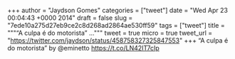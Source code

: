 
+++
author = "Jaydson Gomes"
categories = ["tweet"]
date = "Wed Apr 23 00:04:43 +0000 2014"
draft = false
slug = "7ede10a275d27eb9ce2c8d268ad2864ae530ff59"
tags = ["tweet"]
title = """“A culpa é do motorista” ..."""
tweet = true
micro = true
tweet_url = "https://twitter.com/jaydson/status/458758327325847553"
+++
“A culpa é do motorista” by @eminetto https://t.co/LN42IT7cIp
